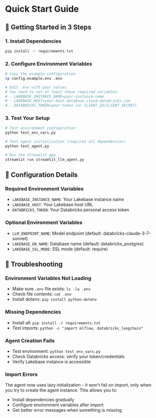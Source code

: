 # Quick Start Guide

## 🚀 Getting Started in 3 Steps

### 1. Install Dependencies
```bash
pip install -r requirements.txt
```

### 2. Configure Environment Variables
```bash
# Copy the example configuration
cp config.example.env .env

# Edit .env with your values
# You need to set at least these required variables:
# - LAKEBASE_INSTANCE_NAME=your-instance-name  
# - LAKEBASE_HOST=your-host.database.cloud.databricks.com
# - DATABRICKS_TOKEN=your-token (or CLIENT_ID/CLIENT_SECRET)
```

### 3. Test Your Setup
```bash
# Test environment configuration
python test_env_vars.py

# Test agent initialization (requires all dependencies)
python test_agent.py

# Run the Streamlit app
streamlit run streamlit_llm_agent.py
```

## 🔧 Configuration Details

### Required Environment Variables
- `LAKEBASE_INSTANCE_NAME`: Your Lakebase instance name
- `LAKEBASE_HOST`: Your Lakebase host URL
- `DATABRICKS_TOKEN`: Your Databricks personal access token

### Optional Environment Variables  
- `LLM_ENDPOINT_NAME`: Model endpoint (default: databricks-claude-3-7-sonnet)
- `LAKEBASE_DB_NAME`: Database name (default: databricks_postgres)
- `LAKEBASE_SSL_MODE`: SSL mode (default: require)

## 🐛 Troubleshooting

### Environment Variables Not Loading
- Make sure `.env` file exists: `ls -la .env`
- Check file contents: `cat .env`
- Install dotenv: `pip install python-dotenv`

### Missing Dependencies
- Install all: `pip install -r requirements.txt`
- Test imports: `python -c "import mlflow, databricks_langchain"`

### Agent Creation Fails
- Test environment: `python test_env_vars.py`
- Check Databricks access: verify your token/credentials
- Verify Lakebase instance is accessible

### Import Errors
The agent now uses lazy initialization - it won't fail on import, only when you try to create the agent instance. This allows you to:
- Install dependencies gradually
- Configure environment variables after import
- Get better error messages when something is missing
